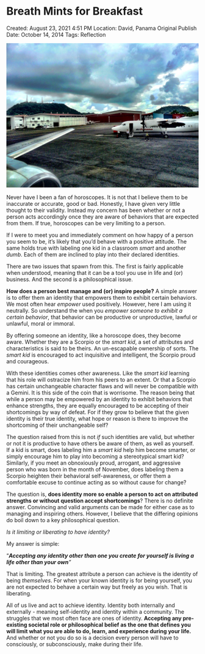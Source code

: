 # Breath Mints for Breakfast

Created: August 23, 2021 4:51 PM
Location: David, Panama
Original Publish Date: October 14, 2014
Tags: Reflection

![Untitled](athenaeum/notion-import/writing/Writing%208e79ce15b0f5476c8359f01b8daaa835/Blogs%20b243d8016e094db7a64e51a987b86d99/sebastianscholl%20com%208a3e8a39a31447d1b19ff195488f3ac5/Breath%20Mints%20for%20Breakfast%20aae63397b6204f80a8775d29f512f077/Untitled.png)

Never have I been a fan of horoscopes. It is not that I believe them to be inaccurate or accurate, good or bad. Honestly, I have given very little thought to their validity. Instead my concern has been whether or not a person acts accordingly once they are aware of behaviors that are expected from them. If true, horoscopes can be very limiting to a person.

If I were to meet you and immediately comment on how happy of a person you seem to be, it’s likely that you’d behave with a positive attitude. The same holds true with labeling one kid in a classroom *smart* and another *dumb*. Each of them are inclined to play into their declared identities.

There are two issues that spawn from this. The first is fairly applicable when understood, meaning that it can be a tool you use in life and (or) business. And the second is a philosophical issue.

**How does a person best manage and (or) inspire people?** A simple answer is to offer them an identity that empowers them to exhibit certain behaviors. We most often hear *empower* used positively. However, here I am using it neutrally. So understand the when you *empower someone to exhibit a certain behavior*, that behavior can be productive or unproductive, lawful or unlawful, moral or immoral.

By offering someone an identity, like a horoscope does, they become aware. Whether they are a Scorpio or the *smart kid*, a set of attributes and characteristics is said to be theirs. An un-escapable ownership of sorts. The *smart kid* is encouraged to act inquisitive and intelligent, the Scorpio proud and courageous.

With these identities comes other awareness. Like the *smart kid* learning that his role will ostracize him from his peers to an extent. Or that a Scorpio has certain unchangeable character flaws and will never be compatible with a Gemini. It is this side of the coin that is worrisome. The reason being that while a person may be empowered by an identity to exhibit behaviors that enhance strengths, they are equally encouraged to be accepting of their shortcomings by way of defeat. For if they grow to believe that the given identity is their true identity, what hope or reason is there to improve the shortcoming of their unchangeable self?

The question raised from this is not *if* such identities are valid, but whether or not it is productive to have others be aware of them, as well as yourself. If a kid is smart, does labeling him a *smart kid* help him become smarter, or simply encourage him to play into becoming a stereotypical smart kid? Similarly, if you meet an obnoxiously proud, arrogant, and aggressive person who was born in the month of November, does labeling them a Scorpio heighten their behavioral self-awareness, or offer them a comfortable excuse to continue acting as so without cause for change?

The question is, **does identity more so enable a person to act on attributed strengths or without question accept shortcomings**? There is no definite answer. Convincing and valid arguments can be made for either case as to managing and inspiring others. However, I believe that the differing opinions do boil down to a key philosophical question.

*Is it limiting or liberating to have identity?*

My answer is simple:

“***Accepting any identity other than one you create for yourself is living a life other than your own**”*

That is limiting. The greatest attribute a person can achieve is the identity of being *themselves*. For when your known identity is for being yourself, you are not expected to behave a certain way but freely as you wish. That is liberating.

All of us live and act to achieve identity. Identity both internally and externally - meaning self-identity and identity within a community. The struggles that we most often face are ones of identity. **Accepting any pre-existing societal role or philosophical belief as the one that defines you will limit what you are able to do, learn, and experience during your life.** And whether or not you do so is a decision every person will have to consciously, or subconsciously, make during their life.
